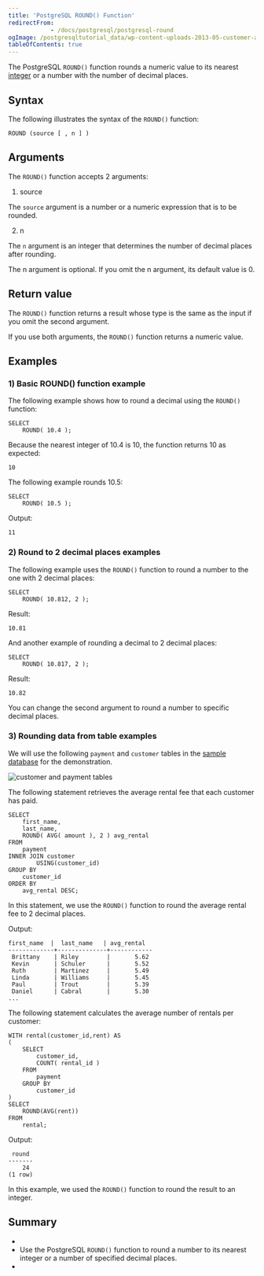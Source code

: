 ```yaml
---
title: 'PostgreSQL ROUND() Function'
redirectFrom: 
            - /docs/postgresql/postgresql-round
ogImage: /postgresqltutorial_data/wp-content-uploads-2013-05-customer-and-payment-tables.png
tableOfContents: true
---
```



The PostgreSQL `ROUND()` function rounds a numeric value to its nearest [integer](/docs/postgresql/postgresql-integer) or a number with the number of decimal places.





## Syntax





The following illustrates the syntax of the `ROUND()` function:





```
ROUND (source [ , n ] )
```





## Arguments





The `ROUND()` function accepts 2 arguments:





1. source





The `source` argument is a number or a numeric expression that is to be rounded.





2. n





The `n` argument is an integer that determines the number of decimal places after rounding.





The n argument is optional. If you omit the n argument, its default value is 0.





## Return value





The `ROUND()` function returns a result whose type is the same as the input if you omit the second argument.





If you use both arguments, the `ROUND()` function returns a numeric value.





## Examples





### 1) Basic ROUND() function example





The following example shows how to round a decimal using the `ROUND()` function:





```
SELECT
    ROUND( 10.4 );
```





Because the nearest integer of 10.4 is 10, the function returns 10 as expected:





```
10
```





The following example rounds 10.5:





```
SELECT
    ROUND( 10.5 );
```





Output:





```
11
```





### 2) Round to 2 decimal places examples





The following example uses the `ROUND()` function to round a number to the one with 2 decimal places:





```
SELECT
    ROUND( 10.812, 2 );
```





Result:





```
10.81
```





And another example of rounding a decimal to 2 decimal places:





```
SELECT
    ROUND( 10.817, 2 );
```





Result:





```
10.82
```





You can change the second argument to round a number to specific decimal places.





### 3) Rounding data from table examples





We will use the following `payment` and `customer` tables in the [sample database](https://www.postgresqltutorial.com/postgresql-getting-started/postgresql-sample-database/) for the demonstration.





![customer and payment tables](/postgresqltutorial_data/wp-content-uploads-2013-05-customer-and-payment-tables.png)





The following statement retrieves the average rental fee that each customer has paid.





```
SELECT
    first_name,
    last_name,
    ROUND( AVG( amount ), 2 ) avg_rental
FROM
    payment
INNER JOIN customer
        USING(customer_id)
GROUP BY
    customer_id
ORDER BY
    avg_rental DESC;
```





In this statement, we use the `ROUND()` function to round the average rental fee to 2 decimal places.





Output:





```
first_name  |  last_name   | avg_rental
-------------+--------------+------------
 Brittany    | Riley        |       5.62
 Kevin       | Schuler      |       5.52
 Ruth        | Martinez     |       5.49
 Linda       | Williams     |       5.45
 Paul        | Trout        |       5.39
 Daniel      | Cabral       |       5.30
...
```





The following statement calculates the average number of rentals per customer:





```
WITH rental(customer_id,rent) AS
(
    SELECT
        customer_id,
        COUNT( rental_id )
    FROM
        payment
    GROUP BY
        customer_id
)
SELECT
    ROUND(AVG(rent))
FROM
    rental;
```





Output:





```
 round
-------
    24
(1 row)
```





In this example, we used the `ROUND()` function to round the result to an integer.





## Summary





- 
- Use the PostgreSQL `ROUND()` function to round a number to its nearest integer or a number of specified decimal places.
- 


